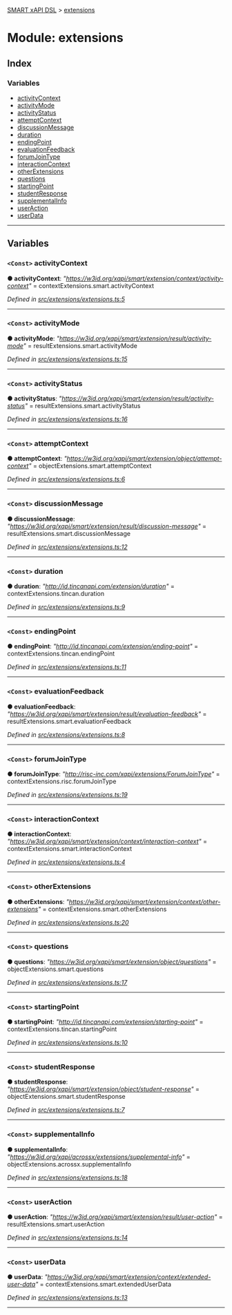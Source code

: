[SMART xAPI DSL](../README.md) > [extensions](../modules/extensions.md)

# Module: extensions

## Index

### Variables

* [activityContext](extensions.md#activitycontext)
* [activityMode](extensions.md#activitymode)
* [activityStatus](extensions.md#activitystatus)
* [attemptContext](extensions.md#attemptcontext)
* [discussionMessage](extensions.md#discussionmessage)
* [duration](extensions.md#duration)
* [endingPoint](extensions.md#endingpoint)
* [evaluationFeedback](extensions.md#evaluationfeedback)
* [forumJoinType](extensions.md#forumjointype)
* [interactionContext](extensions.md#interactioncontext)
* [otherExtensions](extensions.md#otherextensions)
* [questions](extensions.md#questions)
* [startingPoint](extensions.md#startingpoint)
* [studentResponse](extensions.md#studentresponse)
* [supplementalInfo](extensions.md#supplementalinfo)
* [userAction](extensions.md#useraction)
* [userData](extensions.md#userdata)

---

## Variables

<a id="activitycontext"></a>

### `<Const>` activityContext

**● activityContext**: *"https://w3id.org/xapi/smart/extension/context/activity-context"* =  contextExtensions.smart.activityContext

*Defined in [src/extensions/extensions.ts:5](https://github.com/Gradiant/smart-xapi-dsl/blob/master/src/extensions/extensions.ts#L5)*

___
<a id="activitymode"></a>

### `<Const>` activityMode

**● activityMode**: *"https://w3id.org/xapi/smart/extension/result/activity-mode"* =  resultExtensions.smart.activityMode

*Defined in [src/extensions/extensions.ts:15](https://github.com/Gradiant/smart-xapi-dsl/blob/master/src/extensions/extensions.ts#L15)*

___
<a id="activitystatus"></a>

### `<Const>` activityStatus

**● activityStatus**: *"https://w3id.org/xapi/smart/extension/result/activity-status"* =  resultExtensions.smart.activityStatus

*Defined in [src/extensions/extensions.ts:16](https://github.com/Gradiant/smart-xapi-dsl/blob/master/src/extensions/extensions.ts#L16)*

___
<a id="attemptcontext"></a>

### `<Const>` attemptContext

**● attemptContext**: *"https://w3id.org/xapi/smart/extension/object/attempt-context"* =  objectExtensions.smart.attemptContext

*Defined in [src/extensions/extensions.ts:6](https://github.com/Gradiant/smart-xapi-dsl/blob/master/src/extensions/extensions.ts#L6)*

___
<a id="discussionmessage"></a>

### `<Const>` discussionMessage

**● discussionMessage**: *"https://w3id.org/xapi/smart/extension/result/discussion-message"* =  resultExtensions.smart.discussionMessage

*Defined in [src/extensions/extensions.ts:12](https://github.com/Gradiant/smart-xapi-dsl/blob/master/src/extensions/extensions.ts#L12)*

___
<a id="duration"></a>

### `<Const>` duration

**● duration**: *"http://id.tincanapi.com/extension/duration"* =  contextExtensions.tincan.duration

*Defined in [src/extensions/extensions.ts:9](https://github.com/Gradiant/smart-xapi-dsl/blob/master/src/extensions/extensions.ts#L9)*

___
<a id="endingpoint"></a>

### `<Const>` endingPoint

**● endingPoint**: *"http://id.tincanapi.com/extension/ending-point"* =  contextExtensions.tincan.endingPoint

*Defined in [src/extensions/extensions.ts:11](https://github.com/Gradiant/smart-xapi-dsl/blob/master/src/extensions/extensions.ts#L11)*

___
<a id="evaluationfeedback"></a>

### `<Const>` evaluationFeedback

**● evaluationFeedback**: *"https://w3id.org/xapi/smart/extension/result/evaluation-feedback"* =  resultExtensions.smart.evaluationFeedback

*Defined in [src/extensions/extensions.ts:8](https://github.com/Gradiant/smart-xapi-dsl/blob/master/src/extensions/extensions.ts#L8)*

___
<a id="forumjointype"></a>

### `<Const>` forumJoinType

**● forumJoinType**: *"http://risc-inc.com/xapi/extensions/ForumJoinType"* =  contextExtensions.risc.forumJoinType

*Defined in [src/extensions/extensions.ts:19](https://github.com/Gradiant/smart-xapi-dsl/blob/master/src/extensions/extensions.ts#L19)*

___
<a id="interactioncontext"></a>

### `<Const>` interactionContext

**● interactionContext**: *"https://w3id.org/xapi/smart/extension/context/interaction-context"* =  contextExtensions.smart.interactionContext

*Defined in [src/extensions/extensions.ts:4](https://github.com/Gradiant/smart-xapi-dsl/blob/master/src/extensions/extensions.ts#L4)*

___
<a id="otherextensions"></a>

### `<Const>` otherExtensions

**● otherExtensions**: *"https://w3id.org/xapi/smart/extension/context/other-extensions"* =  contextExtensions.smart.otherExtensions

*Defined in [src/extensions/extensions.ts:20](https://github.com/Gradiant/smart-xapi-dsl/blob/master/src/extensions/extensions.ts#L20)*

___
<a id="questions"></a>

### `<Const>` questions

**● questions**: *"https://w3id.org/xapi/smart/extension/object/questions"* =  objectExtensions.smart.questions

*Defined in [src/extensions/extensions.ts:17](https://github.com/Gradiant/smart-xapi-dsl/blob/master/src/extensions/extensions.ts#L17)*

___
<a id="startingpoint"></a>

### `<Const>` startingPoint

**● startingPoint**: *"http://id.tincanapi.com/extension/starting-point"* =  contextExtensions.tincan.startingPoint

*Defined in [src/extensions/extensions.ts:10](https://github.com/Gradiant/smart-xapi-dsl/blob/master/src/extensions/extensions.ts#L10)*

___
<a id="studentresponse"></a>

### `<Const>` studentResponse

**● studentResponse**: *"https://w3id.org/xapi/smart/extension/object/student-response"* =  objectExtensions.smart.studentResponse

*Defined in [src/extensions/extensions.ts:7](https://github.com/Gradiant/smart-xapi-dsl/blob/master/src/extensions/extensions.ts#L7)*

___
<a id="supplementalinfo"></a>

### `<Const>` supplementalInfo

**● supplementalInfo**: *"https://w3id.org/xapi/acrossx/extensions/supplemental-info"* =  objectExtensions.acrossx.supplementalInfo

*Defined in [src/extensions/extensions.ts:18](https://github.com/Gradiant/smart-xapi-dsl/blob/master/src/extensions/extensions.ts#L18)*

___
<a id="useraction"></a>

### `<Const>` userAction

**● userAction**: *"https://w3id.org/xapi/smart/extension/result/user-action"* =  resultExtensions.smart.userAction

*Defined in [src/extensions/extensions.ts:14](https://github.com/Gradiant/smart-xapi-dsl/blob/master/src/extensions/extensions.ts#L14)*

___
<a id="userdata"></a>

### `<Const>` userData

**● userData**: *"https://w3id.org/xapi/smart/extension/context/extended-user-data"* =  contextExtensions.smart.extendedUserData

*Defined in [src/extensions/extensions.ts:13](https://github.com/Gradiant/smart-xapi-dsl/blob/master/src/extensions/extensions.ts#L13)*

___

